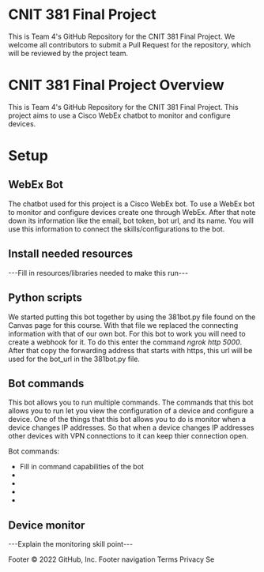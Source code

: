 # CNIT 381 Final Project
This is Team 4's GitHub Repository for the CNIT 381 Final Project. 
We welcome all contributors to submit a Pull Request for the repository, which will be reviewed by the project team. 
# CNIT 381 Final Project Overview
This is Team 4's GitHub Repository for the CNIT 381 Final Project. This project aims to use a Cisco WebEx chatbot to monitor and configure devices.

# Setup
## WebEx Bot
The chatbot used for this project is a Cisco WebEx bot. To use a WebEx bot to monitor and configure devices create one through WebEx. After that note down its information like the email, bot token, bot url, and its name. You will use this information to connect the skills/configurations to the bot.

## Install needed resources
---Fill in resources/libraries needed to make this run---

## Python scripts
We started putting this bot together by using the 381bot.py file found on the Canvas page for this course. With that file we replaced the connecting information with that of our own bot. For this bot to work you will need to create a webhook for it. To do this enter the command _ngrok http 5000_. After that copy the forwarding address that starts with https, this url will be used for the bot_url in the 381bot.py file.

## Bot commands
This bot allows you to run multiple commands. The commands that this bot allows you to run let you view the configuration of a device and configure a device. One of the things that this bot allows you to do is monitor when a device changes IP addresses. So that when a device changes IP addresses other devices with VPN connections to it can keep thier connection open. 

Bot commands:
- Fill in command capabilities of the bot
-
-
-
-

## Device monitor
---Explain the monitoring skill point---

Footer
© 2022 GitHub, Inc.
Footer navigation
Terms
Privacy
Se
